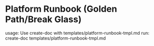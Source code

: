# Platform Runbook (Golden Path/Break Glass)

usage: Use create-doc with templates/platform-runbook-tmpl.md
run: create-doc templates/platform-runbook-tmpl.md
